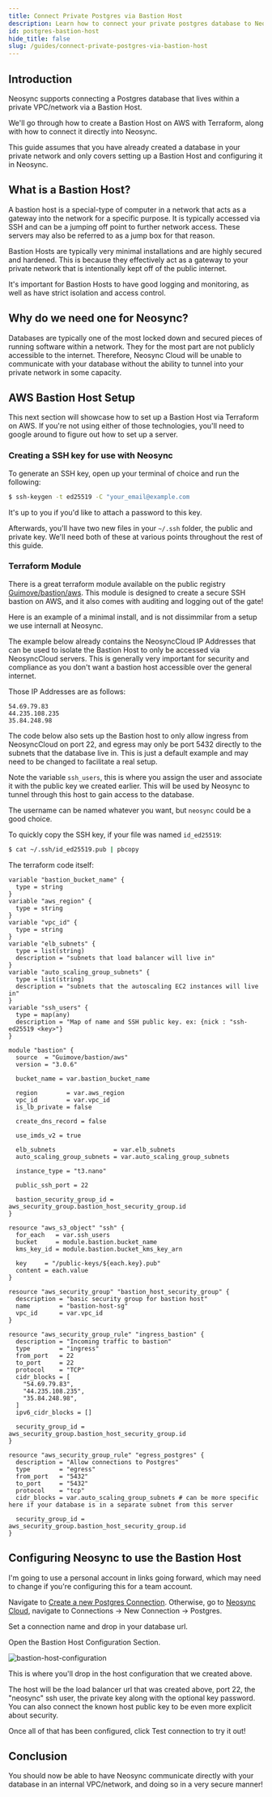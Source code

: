 ```yaml
---
title: Connect Private Postgres via Bastion Host
description: Learn how to connect your private postgres database to Neosync via a Bastion Host.
id: postgres-bastion-host
hide_title: false
slug: /guides/connect-private-postgres-via-bastion-host
---
```


## Introduction

Neosync supports connecting a Postgres database that lives within a private VPC/network via a Bastion Host.

We'll go through how to create a Bastion Host on AWS with Terraform, along with how to connect it directly into Neosync.

This guide assumes that you have already created a database in your private network and only covers setting up a Bastion Host and configuring it in Neosync.

## What is a Bastion Host?

A bastion host is a special-type of computer in a network that acts as a gateway into the network for a specific purpose.
It is typically accessed via SSH and can be a jumping off point to further network access. These servers may also be referred to as a jump box for that reason.

Bastion Hosts are typically very minimal installations and are highly secured and hardened. This is because they effectively act as a gateway to your private network that is intentionally kept off of the public internet.

It's important for Bastion Hosts to have good logging and monitoring, as well as have strict isolation and access control.

## Why do we need one for Neosync?

Databases are typically one of the most locked down and secured pieces of running software within a network. They for the most part are not publicly accessible to the internet.
Therefore, Neosync Cloud will be unable to communicate with your database without the ability to tunnel into your private network in some capacity.

## AWS Bastion Host Setup

This next section will showcase how to set up a Bastion Host via Terraform on AWS. If you're not using either of those technologies, you'll need to google around to figure out how to set up a server.

### Creating a SSH key for use with Neosync

To generate an SSH key, open up your terminal of choice and run the following:

```sh
$ ssh-keygen -t ed25519 -C "your_email@example.com
```

It's up to you if you'd like to attach a password to this key.

Afterwards, you'll have two new files in your `~/.ssh` folder, the public and private key.
We'll need both of these at various points throughout the rest of this guide.

### Terraform Module

There is a great terraform module available on the public registry [Guimove/bastion/aws](https://registry.terraform.io/modules/Guimove/bastion/aws/latest).
This module is designed to create a secure SSH bastion on AWS, and it also comes with auditing and logging out of the gate!

Here is an example of a minimal install, and is not dissimmilar from a setup we use internall at Neosync.

The example below already contains the NeosyncCloud IP Addresses that can be used to isolate the Bastion Host to only be accessed via NeosyncCloud servers.
This is generally very important for security and compliance as you don't want a bastion host accessible over the general internet.

Those IP Addresses are as follows:

```
54.69.79.83
44.235.108.235
35.84.248.98
```

The code below also sets up the Bastion host to only allow ingress from NeosyncCloud on port 22, and egress may only be port 5432 directly to the subnets that the database live in.
This is just a default example and may need to be changed to facilitate a real setup.

Note the variable `ssh_users`, this is where you assign the user and associate it with the public key we created earlier. This will be used by Neosync to tunnel through this host to gain access to the database.

The username can be named whatever you want, but `neosync` could be a good choice.

To quickly copy the SSH key, if your file was named `id_ed25519`:

```sh
$ cat ~/.ssh/id_ed25519.pub | pbcopy
```

The terraform code itself:

```hcl
variable "bastion_bucket_name" {
  type = string
}
variable "aws_region" {
  type = string
}
variable "vpc_id" {
  type = string
}
variable "elb_subnets" {
  type = list(string)
  description = "subnets that load balancer will live in"
}
variable "auto_scaling_group_subnets" {
  type = list(string)
  description = "subnets that the autoscaling EC2 instances will live in"
}
variable "ssh_users" {
  type = map(any)
  description = "Map of name and SSH public key. ex: {nick : "ssh-ed25519 <key>"}
}

module "bastion" {
  source  = "Guimove/bastion/aws"
  version = "3.0.6"

  bucket_name = var.bastion_bucket_name

  region        = var.aws_region
  vpc_id        = var.vpc_id
  is_lb_private = false

  create_dns_record = false

  use_imds_v2 = true

  elb_subnets                = var.elb_subnets
  auto_scaling_group_subnets = var.auto_scaling_group_subnets

  instance_type = "t3.nano"

  public_ssh_port = 22

  bastion_security_group_id = aws_security_group.bastion_host_security_group.id
}

resource "aws_s3_object" "ssh" {
  for_each   = var.ssh_users
  bucket     = module.bastion.bucket_name
  kms_key_id = module.bastion.bucket_kms_key_arn

  key     = "/public-keys/${each.key}.pub"
  content = each.value
}

resource "aws_security_group" "bastion_host_security_group" {
  description = "basic security group for bastion host"
  name        = "bastion-host-sg"
  vpc_id      = var.vpc_id
}

resource "aws_security_group_rule" "ingress_bastion" {
  description = "Incoming traffic to bastion"
  type        = "ingress"
  from_port   = 22
  to_port     = 22
  protocol    = "TCP"
  cidr_blocks = [
    "54.69.79.83",
    "44.235.108.235",
    "35.84.248.98",
  ]
  ipv6_cidr_blocks = []

  security_group_id = aws_security_group.bastion_host_security_group.id
}

resource "aws_security_group_rule" "egress_postgres" {
  description = "Allow connections to Postgres"
  type        = "egress"
  from_port   = "5432"
  to_port     = "5432"
  protocol    = "tcp"
  cidr_blocks = var.auto_scaling_group_subnets # can be more specific here if your database is in a separate subnet from this server

  security_group_id = aws_security_group.bastion_host_security_group.id
}
```

## Configuring Neosync to use the Bastion Host

I'm going to use a personal account in links going forward, which may need to change if you're configuring this for a team account.

Navigate to [Create a new Postgres Connection](https://app.neosync.dev/personal/new/connection/postgres).
Otherwise, go to [Neosync Cloud](https://app.neosync.dev), navigate to Connections -> New Connection -> Postgres.

Set a connection name and drop in your database url.

Open the Bastion Host Configuration Section.

![bastion-host-configuration](/img/bastionhost.png)

This is where you'll drop in the host configuration that we created above.

The host will be the load balancer url that was created above, port 22, the "neosync" ssh user, the private key along with the optional key password.
You can also connect the known host public key to be even more explicit about security.

Once all of that has been configured, click Test connection to try it out!

## Conclusion

You should now be able to have Neosync communicate directly with your database in an internal VPC/network, and doing so in a very secure manner!
